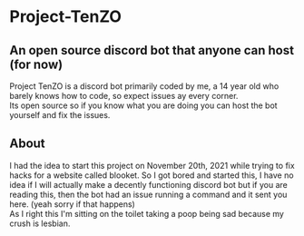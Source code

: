 # Project-TenZO
An open source discord bot that anyone can host (for now)
-----------
Project TenZO is a discord bot primarily coded by me, a 14 year old who barely knows how to code, so expect issues ay every corner.  
Its open source so if you know what you are doing you can host the bot yourself and fix the issues.  

About
-----------
I had the idea to start this project on November 20th, 2021 while trying to fix hacks for a website called blooket. So I got bored and started this, I have no idea if I will actually make a decently functioning discord bot but if you are reading this, then the bot had an issue running a command and it sent you here. (yeah sorry if that happens)  
As I right this I'm sitting on the toilet taking a poop being sad because my crush is lesbian.
